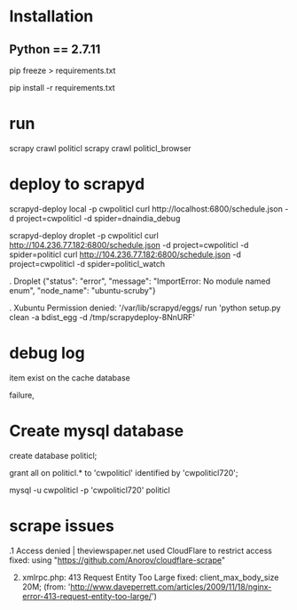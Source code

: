 # Installation
## Python == 2.7.11

pip freeze > requirements.txt

pip install -r requirements.txt

# run
scrapy crawl politicl
scrapy crawl politicl_browser

# deploy to scrapyd

scrapyd-deploy local -p cwpoliticl
curl http://localhost:6800/schedule.json -d project=cwpoliticl -d spider=dnaindia_debug

scrapyd-deploy droplet -p cwpoliticl
curl http://104.236.77.182:6800/schedule.json -d project=cwpoliticl -d spider=politicl
curl http://104.236.77.182:6800/schedule.json -d project=cwpoliticl -d spider=politicl_watch

. Droplet
{"status": "error", "message": "ImportError: No module named enum", "node_name": "ubuntu-scruby"}

. Xubuntu
Permission denied: '/var/lib/scrapyd/eggs/
run 'python setup.py clean -a bdist_egg -d /tmp/scrapydeploy-8NnURF'

# debug log

item exist  on the cache database

failure,

# Create mysql database

create database politicl;

grant all on politicl.* to 'cwpoliticl' identified by 'cwpoliticl720';

mysql -u cwpoliticl -p 'cwpoliticl720' politicl

# scrape issues

 .1 Access denied | theviewspaper.net used CloudFlare to restrict access
  fixed: using "https://github.com/Anorov/cloudflare-scrape"
   
 2. xmlrpc.php: 413 Request Entity Too Large
  fixed: client_max_body_size 20M; (from: 'http://www.daveperrett.com/articles/2009/11/18/nginx-error-413-request-entity-too-large/')